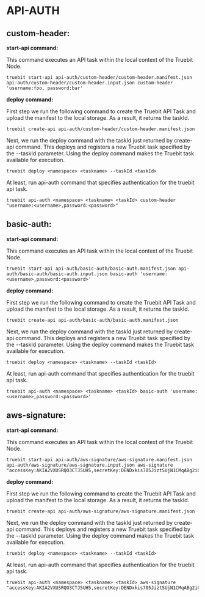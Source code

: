 
# API-AUTH

## custom-header:

**start-api command:**

This command executes an API task within the local context of the Truebit Node. 

```
truebit start-api api-auth/custom-header/custom-header.manifest.json api-auth/custom-header/custom-header.input.json custom-header 'username:foo, password:bar'
```

**deploy command:**

First step we run the following command to create the Truebit API Task and upload the manifest to the local storage. As a result, it returns the taskId.

```
truebit create-api api-auth/custom-header/custom-header.manifest.json
```

Next, we run the deploy command with the taskId just returned by create-api command. This deploys and registers a new Truebit task specified by the --taskId parameter. Using the deploy command makes the Truebit task available for execution.

```
truebit deploy <namespace> <taskname> --taskId <taskId>
```

At least, run api-auth command that specifies authentication for the truebit api task.

```
truebit api-auth <namespace> <taskname> <taskId> custom-header "username:<username>,password:<password>"
```

## basic-auth:

**start-api command:**

This command executes an API task within the local context of the Truebit Node.

```
truebit start-api api-auth/basic-auth/basic-auth.manifest.json api-auth/basic-auth/basic-auth.input.json basic-auth 'username:<username>,password:<password>'
```

**deploy command:**

First step we run the following command to create the Truebit API Task and upload the manifest to the local storage. As a result, it returns the taskId.

```
truebit create-api api-auth/basic-auth/basic-auth.manifest.json
```

Next, we run the deploy command with the taskId just returned by create-api command. This deploys and registers a new Truebit task specified by the --taskId parameter. Using the deploy command makes the Truebit task available for execution.

```
truebit deploy <namespace> <taskname> --taskId <taskId>
```
At least, run api-auth command that specifies authentication for the truebit api task.

```
truebit api-auth <namespace> <taskname> <taskId> basic-auth 'username:<username>,password:<password>'
```

## aws-signature:

**start-api command:**

This command executes an API task within the local context of the Truebit Node.

```
truebit start-api api-auth/aws-signature/aws-signature.manifest.json api-auth/aws-signature/aws-signature.input.json aws-signature "accessKey:AKIA2VXUSRQO3CTJ5UH5,secretKey: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"
```

**deploy command:**

First step we run the following command to create the Truebit API Task and upload the manifest to the local storage. As a result, it returns the taskId.

```
truebit create-api api-auth/aws-signature/aws-signature.manifest.json
```

Next, we run the deploy command with the taskId just returned by create-api command. This deploys and registers a new Truebit task specified by the --taskId parameter. Using the deploy command makes the Truebit task available for execution.

```
truebit deploy <namespace> <taskname> --taskId <taskId>
```

At least, run api-auth command that specifies authentication for the truebit api task.

```
truebit api-auth <namespace> <taskname> <taskId> aws-signature "accessKey:AKIA2VXUSRQO3CTJ5UH5,secretKey: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"
```